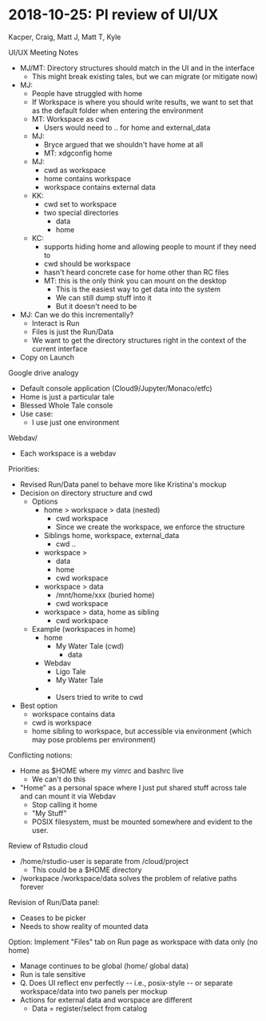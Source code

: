 2018-10-25: PI review of UI/UX 
==============================

Kacper, Craig, Matt J, Matt T, Kyle 

UI/UX Meeting Notes

* MJ/MT: Directory structures should match in the UI and in the interface
    * This might break existing tales, but we can migrate (or mitigate now)
* MJ: 
    * People have struggled with home
    * If Workspace is where you should write results, we want to set that as the default folder when entering the environment
    * MT: Workspace as cwd
        * Users would need to .. for home and external_data
    * MJ: 
        * Bryce argued that we shouldn't have home at all
        * MT: xdgconfig home
    * MJ:
        * cwd as workspace
        * home contains workspace 
        * workspace contains external data
    * KK:
        * cwd set to workspace
        * two special directories
            * data
            * home
    * KC: 
        * supports hiding home and allowing people to mount if they need to
        * cwd should be workspace
        * hasn't heard concrete case for home other than RC files
        * MT: this is the only think you can mount on the desktop
            * This is the easiest way to get data into the system
            * We can still dump stuff into it
            * But it doesn't need to be
* MJ: Can we do this incrementally?
    * Interact is Run
    * Files is just the Run/Data
    * We want to get the directory structures right in the context of the current interface
* Copy on Launch

Google drive analogy
* Default console application  (Cloud9/Jupyter/Monaco/etfc)
* Home is just a particular tale
* Blessed Whole Tale console
* Use case:
    * I use just one environment

Webdav/
* Each workspace is a webdav 

Priorities:
* Revised Run/Data panel to behave more like Kristina's mockup
* Decision on directory structure and cwd
    * Options
        * home > workspace > data (nested)
            * cwd workspace
            * Since we create the workspace, we enforce the structure
        * Siblings home, workspace, external_data
            * cwd ..
        * workspace > 
            * data
            * home
            * cwd workspace
        * workspace > data
            * /mnt/home/xxx (buried home)
            * cwd workspace
        * workspace > data, home as sibling
            * cwd workspace
    * Example (workspaces in home)
        * home
            * My Water Tale (cwd)
                * data
        * Webdav
            * Ligo Tale
            * My Water Tale
        * * Users tried to write to cwd
* Best option
    * workspace contains data
    * cwd is workspace
    * home sibling to workspace, but accessible via environment (which may pose problems per environment)



Conflicting notions:
* Home as $HOME where my vimrc and bashrc live
    * We can't do this
* "Home" as  a personal space where I just put shared stuff across tale and can mount it via Webdav
    * Stop calling it home
    * "My Stuff"
    * POSIX filesystem, must be mounted somewhere and evident to the user.


Review of Rstudio cloud
* /home/rstudio-user is separate from /cloud/project
    * This could be a $HOME directory
* /workspace /workspace/data solves the problem of relative paths forever


Revision of Run/Data panel:
* Ceases to be picker
* Needs to show reality of mounted data

Option: Implement "Files" tab on Run page as workspace with data only (no home)
* Manage continues to be global (home/ global data)
* Run is tale sensitive
* Q. Does UI reflect env perfectly -- i.e., posix-style -- or separate workspace/data into two panels per mockup
* Actions for external data and worspace are different
    * Data = register/select from catalog
